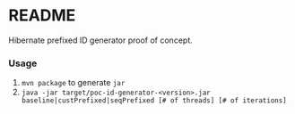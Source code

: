 # README #

Hibernate prefixed ID generator proof of concept.

### Usage ###

1. `mvn package` to generate `jar`
2. `java -jar target/poc-id-generator-<version>.jar baseline|custPrefixed|seqPrefixed [# of threads] [# of iterations]`
